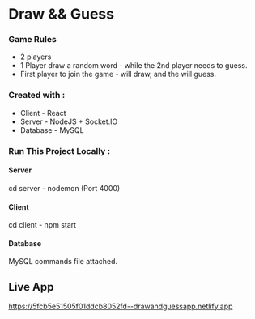 # Draw && Guess

### Game Rules
* 2 players 
* 1 Player draw a random word - while the 2nd player needs to guess. 
* First player to join the game - will draw, and the will guess. 

### Created with :

* Client - React
* Server - NodeJS + Socket.IO
* Database - MySQL

### Run This Project Locally :
#### Server
cd server - nodemon (Port 4000)
#### Client
cd client - npm start
#### Database
MySQL commands file attached.

## Live App
https://5fcb5e51505f01ddcb8052fd--drawandguessapp.netlify.app